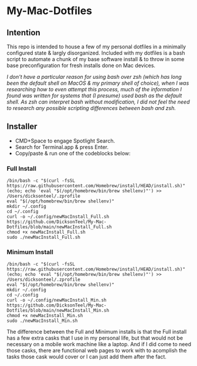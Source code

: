 # My-Mac-Dotfiles

## Intention
This repo is intended to house a few of my personal dotfiles in a minimally configured state & largly disorganized.
Included with my dotfiles is a bash script to automate a chunk of my base software install & to throw in some base preconfiguration for fresh installs done on Mac devices.

*I don't have a particular reason for using bash over zsh (which has long been the default shell on MacOS & my primary shell of choice), when I was researching how to even attempt this process, much of the information I found was written for systems that (I presume) used bash as the default shell. As zsh can interpret bash without modification, I did not feel the need to research any possible scripting differences between bash and zsh.*

## Installer
- CMD+Space to engage Spotlight Search.
- Search for Terminal.app & press Enter.
- Copy/paste & run one of the codeblocks below:
### Full Install
~~~
/bin/bash -c "$(curl -fsSL https://raw.githubusercontent.com/Homebrew/install/HEAD/install.sh)"
(echo; echo 'eval "$(/opt/homebrew/bin/brew shellenv)"') >> /Users/dicksonteel/.zprofile
eval "$(/opt/homebrew/bin/brew shellenv)"
mkdir ~/.config
cd ~/.config
curl -o ~/.config/newMacInstall_Full.sh https://github.com/DicksonTeel/My-Mac-Dotfiles/blob/main/newMacInstall_Full.sh
chmod +x newMacInstall_Full.sh
sudo ./newMacInstall_Full.sh
~~~

### Minimum Install
~~~
/bin/bash -c "$(curl -fsSL https://raw.githubusercontent.com/Homebrew/install/HEAD/install.sh)"
(echo; echo 'eval "$(/opt/homebrew/bin/brew shellenv)"') >> /Users/dicksonteel/.zprofile
eval "$(/opt/homebrew/bin/brew shellenv)"
mkdir ~/.config
cd ~/.config
curl -o ~/.config/newMacInstall_Min.sh https://github.com/DicksonTeel/My-Mac-Dotfiles/blob/main/newMacInstall_Min.sh
chmod +x newMacInstall_Min.sh
sudo ./newMacInstall_Min.sh
~~~

The difference between the Full and Minimum installs is that the Full install has a few extra casks that I use in my personal life, but that would not be necessary on a mobile work machine like a laptop. And if I did come to need those casks, there are functional web pages to work with to acomplish the tasks those cask would cover or I can just add them after the fact.
